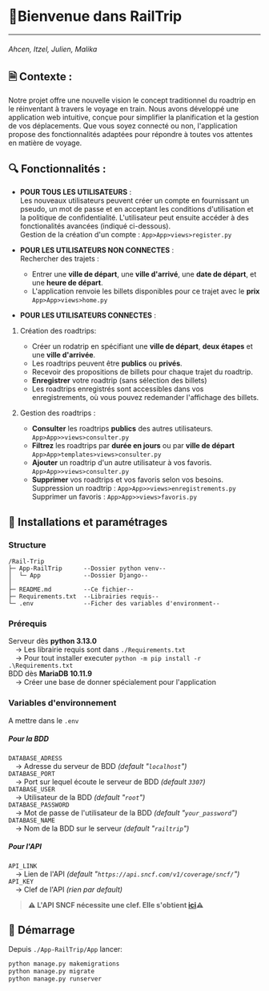 # 🚆Bienvenue dans RailTrip
---
###### Ahcen, Itzel, Julien, Malika

## 🗎 Contexte :
Notre projet offre une nouvelle vision le concept traditionnel du roadtrip en le réinventant à travers le voyage en train. Nous avons développé une application web intuitive, conçue pour simplifier la planification et la gestion de vos déplacements. Que vous soyez connecté ou non, l'application propose des fonctionnalités adaptées pour répondre à toutes vos attentes en matière de voyage.

## 🔍 Fonctionnalités :

- **POUR TOUS LES UTILISATEURS** : 
    <br>Les nouveaux utilisateurs peuvent créer un compte en fournissant un pseudo, un mot de passe et en acceptant les conditions d'utilisation et la politique de confidentialité. L'utilisateur peut ensuite accéder à des fonctionalités avancées (indiqué ci-dessous).<br>
    Gestion de la création d'un compte : ```App>App>views>register.py ```

- **POUR LES UTILISATEURS NON CONNECTES** :
<br>Rechercher des trajets :
    - Entrer une **ville de départ**, une **ville d'arrivé**, une **date de départ**, et une **heure de départ**. 
    - L'application renvoie les billets disponibles pour ce trajet avec le **prix**
    ```App>App>views>home.py```

- **POUR LES UTILISATEURS CONNECTES** :
1. Création des roadtrips:
    - Créer un rodatrip en spécifiant une **ville de départ**, **deux étapes** et une **ville d'arrivée**.
    - Les roadtrips peuvent être **publics** ou **privés**.
    - Recevoir des propositions de billets pour chaque trajet du roadtrip.
    - **Enregistrer** votre roadtrip (sans sélection des billets)
    - Les roadtrips enregistrés sont accessibles dans vos enregistrements, où vous pouvez redemander l'affichage des billets.

2. Gestion des roadtrips :
    - **Consulter** les roadtrips **publics** des autres utilisateurs. <br>```App>App>>views>consulter.py```
    - **Filtrez** les roadtrips par **durée en jours** ou par **ville de départ** <br>```App>App>templates>views>consulter.py```
    - **Ajouter** un roadtrip d'un autre utilisateur à vos favoris. <br>```App>App>>views>consulter.py```
    - **Supprimer** vos roadtrips et vos favoris selon vos besoins. 
    <br>Suppression un roadtrip : ```App>App>>views>enregistrements.py```
    <br>Supprimer un favoris : ```App>App>>views>favoris.py```

## 🔨 Installations et paramétrages

### Structure

```
/Rail-Trip
├─ App-RailTrip      --Dossier python venv--
│  └─ App            --Dossier Django--
│
├─ README.md         --Ce fichier--
├─ Requirements.txt  --Librairies requis--
└─ .env              --Ficher des variables d'environment--
```

### Prérequis

Serveur dès **python 3.13.0**<br/>
&emsp;-> Les librairie requis sont dans `./Requirements.txt`<br/>
&emsp;-> Pour tout installer executer `python -m pip install -r .\Requirements.txt`<br/>
BDD dès **MariaDB 10.11.9**<br/>
&emsp;-> Créer une base de donner spécialement pour l'application

### Variables d'environnement
A mettre dans le `.env`
##### Pour la BDD
`DATABASE_ADRESS`<br/>
&emsp;-> Adresse du serveur de BDD *(default "`localhost`")*<br/>
`DATABASE_PORT`<br/>
&emsp;-> Port sur lequel écoute le serveur de BDD *(default `3307`)*<br/>
`DATABASE_USER`<br/>
&emsp;-> Utilisateur de la BDD *(default "`root`")*<br/>
`DATABASE_PASSWORD`<br/>
&emsp;-> Mot de passe de l'utilisateur de la BDD *(default "`your_password`")*<br/>
`DATABASE_NAME`<br/>
&emsp;-> Nom de la BDD sur le serveur *(default "`railtrip`")*

##### Pour l'API
`API_LINK`<br/>
&emsp;-> Lien de l'API *(default "`https://api.sncf.com/v1/coverage/sncf/`")*<br/>
`API_KEY`<br/>
&emsp;-> Clef de l'API *(rien par default)*
>**⚠️ L'API SNCF nécessite une clef. Elle s'obtient [ici](https://numerique.sncf.com/startup/api/token-developpeur/)⚠️**


## 🚀 Démarrage
Depuis `./App-RailTrip/App` lancer:
```bash
python manage.py makemigrations
python manage.py migrate
python manage.py runserver
```